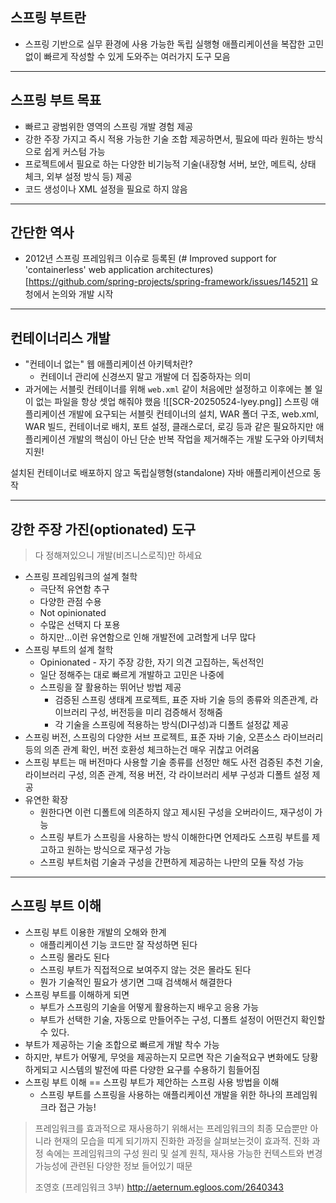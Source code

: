 ## 스프링 부트란
- 스프링 기반으로 실무 환경에 사용 가능한 독립 실행형 애플리케이션을 복잡한 고민 없이 빠르게 작성할 수 있게 도와주는 여러가지 도구 모음
---

## 스프링 부트 목표
- 빠르고 광범위한 영역의 스프링 개발 경험 제공
- 강한 주장 가지고 즉시 적용 가능한 기술 조합 제공하면서, 필요에 따라 원하는 방식으로 쉽게 커스텀 가능
- 프로젝트에서 필요로 하는 다양한 비기능적 기술(내장형 서버, 보안, 메트릭, 상태 체크, 외부 설정 방식 등) 제공
- 코드 생성이나 XML 설정을 필요로 하지 않음
---

## 간단한 역사
- 2012년 스프링 프레임워크 이슈로 등록된 (# Improved support for 'containerless' web application architectures)[https://github.com/spring-projects/spring-framework/issues/14521] 요청에서 논의와 개발 시작
---

## 컨테이너리스 개발
- "컨테이너 없는" 웹 애플리케이션 아키텍처란?
	- 컨테이너 관리에 신경쓰지 말고 개발에 더 집중하자는 의미
- 과거에는 서블릿 컨테이너를 위해 `web.xml` 같이 처음에만 설정하고 이후에는 볼 일이 없는 파일을 항상 셋업 해줘야 했음
![[SCR-20250524-lyey.png]]
스프링 애플리케이션 개발에 요구되는 서블릿 컨테이너의 설치, WAR 폴더 구조, web.xml, WAR 빌드, 컨테이너로 배치, 포트 설정, 클래스로더, 로깅 등과 같은 필요하지만 애플리케이션 개발의 핵심이 아닌 단순 반복 작업을 제거해주는 개발 도구와 아키텍처 지원!

설치된 컨테이너로 배포하지 않고 독립실행형(standalone) 자바 애플리케이션으로 동작

---
## 강한 주장 가진(optionated) 도구
> 다 정해져있으니 개발(비즈니스로직)만 하세요

- 스프링 프레임워크의 설계 철학
	- 극단적 유연함 추구
	- 다양한 관점 수용
	- Not opinionated
	- 수많은 선택지 다 포용
	- 하지만...이런 유연함으로 인해 개발전에 고려할게 너무 많다
- 스프링 부트의 설계 철학
	- Opinionated - 자기 주장 강한, 자기 의견 고집하는, 독선적인
	- 일단 정해주는 대로 빠르게 개발하고 고민은 나중에
	- 스프링을 잘 활용하는 뛰어난 방법 제공
		- 검증된 스프링 생태계 프로젝트, 표준 자바 기술 등의 종류와 의존관계, 라이브러리 구성, 버전등을 미리 검증해서 정해줌
		- 각 기술을 스프링에 적용하는 방식(DI구성)과 디폴트 설정값 제공
- 스프링 버전, 스프링의 다양한 서브 프로젝트, 표준 자바 기술, 오픈소스 라이브러리 등의 의존 관계 확인, 버전 호환성 체크하는건 매우 귀찮고 어려움
- 스프링 부트는 매 버전마다 사용할 기술 종류를 선정만 해도 사전 검증된 추천 기술, 라이브러리 구성, 의존 관계, 적용 버전, 각 라이브러리 세부 구성과 디폴트 설정 제공
- 유연한 확장
	- 원한다면 이런 디폴트에 의존하지 않고 제시된 구성을 오버라이드, 재구성이 가능
	- 스프링 부트가 스프링을 사용하는 방식 이해한다면 언제라도 스프링 부트를 제고하고 원하는 방식으로 재구성 가능
	- 스프링 부트처럼 기술과 구성을 간편하게 제공하는 나만의 모듈 작성 가능

---
## 스프링 부트 이해
- 스프링 부트 이용한 개발의 오해와 한계
	- 애플리케이션 기능 코드만 잘 작성하면 된다
	- 스프링 몰라도 된다
	- 스프링 부트가 직접적으로 보여주지 않는 것은 몰라도 된다
	- 뭔가 기술적인 필요가 생기면 그때 검색해서 해결한다
- 스프링 부트를 이해하게 되면
	- 부트가 스프링의 기술을 어떻게 활용하는지 배우고 응용 가능
	- 부트가 선택한 기술, 자동으로 만들어주는 구성, 디폴트 설정이 어떤건지 확인할 수 있다.
- 부트가 제공하는 기술 조합으로 빠르게 개발 착수 가능
- 하지만, 부트가 어떻게, 무엇을 제공하는지 모르면 작은 기술적요구 변화에도 당황하게되고 시스템의 발전에 따른 다양한 요구를 수용하기 힘들어짐
- 스프링 부트 이해 == 스프링 부트가 제안하는 스프링 사용 방법을 이해
	- 스프링 부트를 스프링을 사용하는 애플리케이션 개발을 위한 하나의 프레임워크라 접근 가능!
> 프레임워크를 효과적으로 재사용하기 위해서는 프레임워크의 최종 모습뿐만 아니라 현재의 모습을 띠게 되기까지 진화한 과정을 살펴보는것이 효과적. 진화 과정 속에는 프레임워크의 구성 원리 및 설계 원칙, 재사용 가능한 컨텍스트와 변경 가능성에 관련된 다양한 정보 들어있기 때문
> 
> 조영호 (프레임워크 3부)
   http://aeternum.egloos.com/2640343

